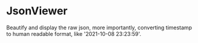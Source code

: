 # JsonViewer
Beautify and display the raw json, more importantly, converting timestamp to human readable format, like '2021-10-08 23:23:59'.
